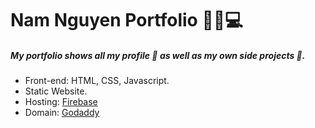 # Nam Nguyen Portfolio 🎉✨💻

##### My portfolio shows all my profile 🧑 as well as my own side projects 📝.
- Front-end: HTML, CSS, Javascript.
- Static Website.
- Hosting: [Firebase](https://firebase.google.com/)
- Domain: [Godaddy](https://au.godaddy.com/domains)
